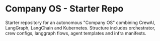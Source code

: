 # Company OS - Starter Repo
Starter repository for an autonomous "Company OS" combining CrewAI, LangGraph, LangChain and Kubernetes.
Structure includes orchestrator, crew configs, langgraph flows, agent templates and infra manifests.
